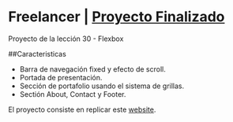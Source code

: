 # Freelancer | [Proyecto Finalizado](https://fiorellaqa.github.io/Freelancer/)

Proyecto de la lección 30 - Flexbox

##Caracteristicas

* Barra de navegación fixed y efecto de scroll.
* Portada de presentación.
* Sección de portafolio usando el sistema de grillas.
* Sectión About, Contact y Footer.

El proyecto consiste en replicar este [website](https://blackrockdigital.github.io/startbootstrap-freelancer/).
